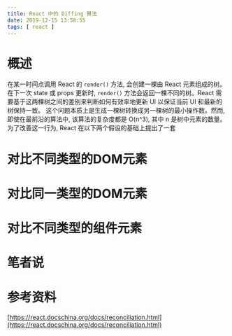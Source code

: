 ```yaml
---
title: React 中的 Diffing 算法
date: 2019-12-15 13:58:55
tags: [ react ]
---
```

# 概述
在某一时间点调用 React 的 `render()` 方法, 会创建一棵由 React 元素组成的树。在下一次 state 或 props 更新时, `render()` 方法会返回一棵不同的树。React 需要基于这两棵树之间的差别来判断如何有效率地更新 UI 以保证当前 UI 和最新的树保持一致。
这个问题本质上是生成一棵树转换成另一棵树的最小操作数。然而, 即使在最前沿的算法中, 该算法的复杂度都是 O(n^3), 其中 n 是树中元素的数量。
为了改善这一行为, React 在以下两个假设的基础上提出了一套

# 对比不同类型的DOM元素
# 对比同一类型的DOM元素
# 对比不同类型的组件元素

# 笔者说

# 参考资料
[https://react.docschina.org/docs/reconciliation.html](https://react.docschina.org/docs/reconciliation.html)
